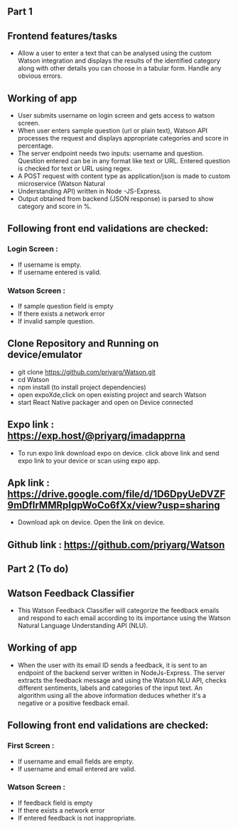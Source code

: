 
## Part 1

## Frontend features/tasks
* Allow a user to enter a text that can be analysed using the custom Watson integration and displays the results of the identified category along with other details you can choose in a tabular form.
Handle any obvious errors.

## Working of app
* User submits username on login screen and gets access to watson screen.
* When user enters sample question (url or plain text), Watson API processes the request and displays appropriate           categories and score in percentage.
* The server endpoint needs two inputs: username and question. Question entered can be in any        format like text or URL. Entered question is checked for text or URL using regex. 
* A POST request with content type as application/json is made to custom microservice  (Watson Natural 
* Understanding API) written in Node -JS-Express.
* Output obtained from backend (JSON response) is parsed to show category and score in %.


## Following front end validations are checked:
### Login Screen :
* If username is empty.
* If username entered is valid.
### Watson Screen :
* If sample question field is empty
* If there exists a network error
* If invalid sample question.


## Clone Repository and Running on device/emulator

*  git clone https://github.com/priyarg/Watson.git
*  cd Watson
*  npm install (to install project dependencies)
*  open expoXde,click on open existing project and search Watson
*  start React Native packager and open on Device connected


## Expo link : https://exp.host/@priyarg/imadapprna
* To run expo link download expo on device. click above link and send expo link to your device or scan using expo app.

## Apk link : https://drive.google.com/file/d/1D6DpyUeDVZF9mDfIrMMRpIgpWoCo6fXx/view?usp=sharing
* Download apk on device.  Open the link on device.

## Github link : https://github.com/priyarg/Watson

## Part 2 (To do)

## Watson Feedback Classifier
* This Watson Feedback Classifier will categorize the feedback emails and respond to each email according to its importance using the Watson Natural Language Understanding API (NLU).

## Working of app

* When the user with its email ID sends a feedback, it is sent to an endpoint of the backend server written in NodeJs-Express. The server extracts the feedback message and using the Watson NLU API, checks different sentiments, labels and categories of the input text. An algorithm using all the above information deduces whether it's a negative or a positive feedback email.

## Following front end validations are checked:
### First Screen :
* If username and email fields are empty.
* If username and email entered are valid.
### Watson Screen :
* If feedback field is empty
* If there exists a network error
* If entered feedback is not inappropriate.



